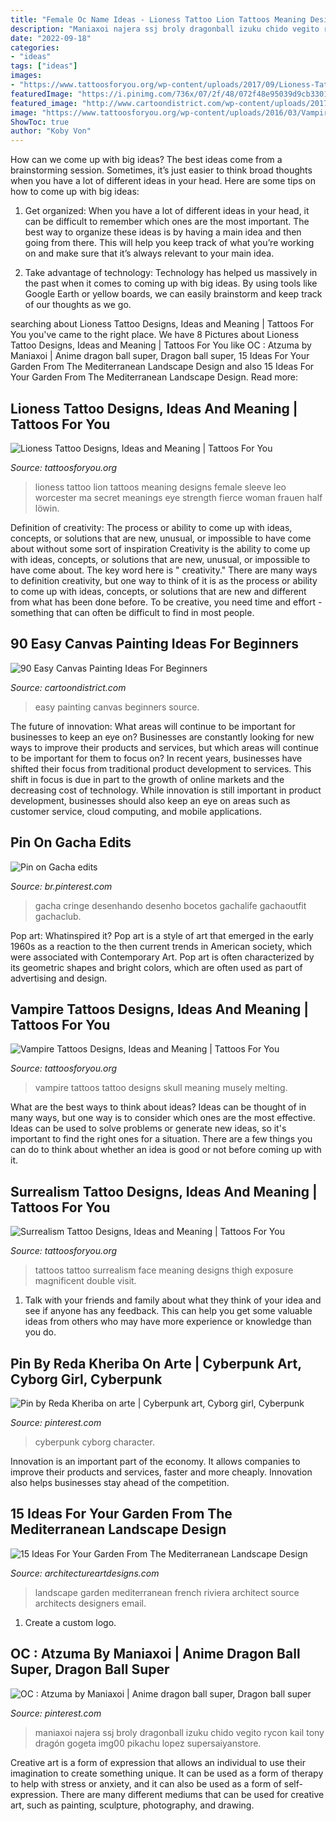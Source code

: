 ```yaml
---
title: "Female Oc Name Ideas - Lioness Tattoo Lion Tattoos Meaning Designs Female Sleeve Leo Worcester Ma Secret Meanings Eye Strength Fierce Woman Frauen Half Löwin"
description: "Maniaxoi najera ssj broly dragonball izuku chido vegito rycon kail tony dragón gogeta img00 pikachu lopez supersaiyanstore"
date: "2022-09-18"
categories:
- "ideas"
tags: ["ideas"]
images:
- "https://www.tattoosforyou.org/wp-content/uploads/2017/09/Lioness-Tattoo-Pictures.jpg"
featuredImage: "https://i.pinimg.com/736x/07/2f/48/072f48e95039d9cb330157ecb144d90d.jpg"
featured_image: "http://www.cartoondistrict.com/wp-content/uploads/2017/06/Easy-Canvas-Painting-Ideas-For-Beginners15-1.jpg"
image: "https://www.tattoosforyou.org/wp-content/uploads/2016/03/Vampire-Tattoo-Ideas.jpg"
ShowToc: true
author: "Koby Von"
---
```



How can we come up with big ideas?
The best ideas come from a brainstorming session. Sometimes, it’s just easier to think broad thoughts when you have a lot of different ideas in your head. Here are some tips on how to come up with big ideas:
1. Get organized: When you have a lot of different ideas in your head, it can be difficult to remember which ones are the most important. The best way to organize these ideas is by having a main idea and then going from there. This will help you keep track of what you’re working on and make sure that it’s always relevant to your main idea.

2. Take advantage of technology: Technology has helped us massively in the past when it comes to coming up with big ideas. By using tools like Google Earth or yellow boards, we can easily brainstorm and keep track of our thoughts as we go.

	

		
searching about Lioness Tattoo Designs, Ideas and Meaning | Tattoos For You you've came to the right place. We have 8 Pictures about Lioness Tattoo Designs, Ideas and Meaning | Tattoos For You like OC : Atzuma by Maniaxoi | Anime dragon ball super, Dragon ball super, 15 Ideas For Your Garden From The Mediterranean Landscape Design and also 15 Ideas For Your Garden From The Mediterranean Landscape Design. Read more:
		
    
## Lioness Tattoo Designs, Ideas And Meaning | Tattoos For You

<img loading=lazy src="https://www.tattoosforyou.org/wp-content/uploads/2017/09/Lioness-Tattoo-Pictures.jpg" onerror="this.onerror=null;this.src='https://tse4.mm.bing.net/th?id=OIP.qt-y5qR7fpXl2gKkTVJS9gHaJ3&amp;pid=15.1';" alt="Lioness Tattoo Designs, Ideas and Meaning | Tattoos For You">

_Source: tattoosforyou.org_

>lioness tattoo lion tattoos meaning designs female sleeve leo worcester ma secret meanings eye strength fierce woman frauen half löwin. 

	

Definition of creativity: The process or ability to come up with ideas, concepts, or solutions that are new, unusual, or impossible to have come about without some sort of inspiration
Creativity is the ability to come up with ideas, concepts, or solutions that are new, unusual, or impossible to have come about. The key word here is " creativity." There are many ways to definition creativity, but one way to think of it is as the process or ability to come up with ideas, concepts, or solutions that are new and different from what has been done before. To be creative, you need time and effort - something that can often be difficult to find in most people.

    
## 90 Easy Canvas Painting Ideas For Beginners

<img loading=lazy src="http://www.cartoondistrict.com/wp-content/uploads/2017/06/Easy-Canvas-Painting-Ideas-For-Beginners15-1.jpg" onerror="this.onerror=null;this.src='https://tse2.mm.bing.net/th?id=OIP.95vW5q5Xz0Vw1UleV7OBFQHaKE&amp;pid=15.1';" alt="90 Easy Canvas Painting Ideas For Beginners">

_Source: cartoondistrict.com_

>easy painting canvas beginners source. 

	

The future of innovation: What areas will continue to be important for businesses to keep an eye on?
Businesses are constantly looking for new ways to improve their products and services, but which areas will continue to be important for them to focus on? In recent years, businesses have shifted their focus from traditional product development to services. This shift in focus is due in part to the growth of online markets and the decreasing cost of technology. While innovation is still important in product development, businesses should also keep an eye on areas such as customer service, cloud computing, and mobile applications.

    
## Pin On Gacha Edits

<img loading=lazy src="https://i.pinimg.com/736x/77/1f/c3/771fc34187b18e0be9c22eacf0c79c14.jpg" onerror="this.onerror=null;this.src='https://tse4.mm.bing.net/th?id=OIP._sMuaoo2iIK2fD2HUFhfKgHaMC&amp;pid=15.1';" alt="Pin on Gacha edits">

_Source: br.pinterest.com_

>gacha cringe desenhando desenho bocetos gachalife gachaoutfit gachaclub. 

	

Pop art: Whatinspired it?
Pop art is a style of art that emerged in the early 1960s as a reaction to the then current trends in American society, which were associated with Contemporary Art. Pop art is often characterized by its geometric shapes and bright colors, which are often used as part of advertising and design.

    
## Vampire Tattoos Designs, Ideas And Meaning | Tattoos For You

<img loading=lazy src="https://www.tattoosforyou.org/wp-content/uploads/2016/03/Vampire-Tattoo-Ideas.jpg" onerror="this.onerror=null;this.src='https://tse2.mm.bing.net/th?id=OIP.9-qejpZW4nZNQfMeyv9vlgHaK1&amp;pid=15.1';" alt="Vampire Tattoos Designs, Ideas and Meaning | Tattoos For You">

_Source: tattoosforyou.org_

>vampire tattoos tattoo designs skull meaning musely melting. 

	

What are the best ways to think about ideas?
Ideas can be thought of in many ways, but one way is to consider which ones are the most effective. Ideas can be used to solve problems or generate new ideas, so it's important to find the right ones for a situation. There are a few things you can do to think about whether an idea is good or not before coming up with it.

    
## Surrealism Tattoo Designs, Ideas And Meaning | Tattoos For You

<img loading=lazy src="https://www.tattoosforyou.org/wp-content/uploads/2017/07/Surrealism-Tattoo-Face.jpg" onerror="this.onerror=null;this.src='https://tse2.mm.bing.net/th?id=OIP.2rRVj2jTR1v4-G2zcB0ALgHaKd&amp;pid=15.1';" alt="Surrealism Tattoo Designs, Ideas and Meaning | Tattoos For You">

_Source: tattoosforyou.org_

>tattoos tattoo surrealism face meaning designs thigh exposure magnificent double visit. 

	

1. Talk with your friends and family about what they think of your idea and see if anyone has any feedback. This can help you get some valuable ideas from others who may have more experience or knowledge than you do.

    
## Pin By Reda Kheriba On Arte | Cyberpunk Art, Cyborg Girl, Cyberpunk

<img loading=lazy src="https://i.pinimg.com/736x/07/2f/48/072f48e95039d9cb330157ecb144d90d.jpg" onerror="this.onerror=null;this.src='https://tse3.mm.bing.net/th?id=OIP.r53QBBFpJ5JuZ5NT66qkRgHaLc&amp;pid=15.1';" alt="Pin by Reda Kheriba on arte | Cyberpunk art, Cyborg girl, Cyberpunk">

_Source: pinterest.com_

>cyberpunk cyborg character. 

	

Innovation is an important part of the economy. It allows companies to improve their products and services, faster and more cheaply. Innovation also helps businesses stay ahead of the competition. 

    
## 15 Ideas For Your Garden From The Mediterranean Landscape Design

<img loading=lazy src="https://www.architectureartdesigns.com/wp-content/uploads/2014/10/15-Ideas-For-Your-Garden-From-The-Mediterranean-Landscape-Design-15-630x840.jpg" onerror="this.onerror=null;this.src='https://tse3.mm.bing.net/th?id=OIP.HMCxdk7S1wDujUG-qQ-a0QHaJ4&amp;pid=15.1';" alt="15 Ideas For Your Garden From The Mediterranean Landscape Design">

_Source: architectureartdesigns.com_

>landscape garden mediterranean french riviera architect source architects designers email. 

	

1. Create a custom logo.

    
## OC : Atzuma By Maniaxoi | Anime Dragon Ball Super, Dragon Ball Super

<img loading=lazy src="https://i.pinimg.com/736x/43/37/0c/43370c7322e5b81d25d3c764019d5b77.jpg" onerror="this.onerror=null;this.src='https://tse4.mm.bing.net/th?id=OIP.cPmwP4wnGxFzsaT85KTCVgHaKe&amp;pid=15.1';" alt="OC : Atzuma by Maniaxoi | Anime dragon ball super, Dragon ball super">

_Source: pinterest.com_

>maniaxoi najera ssj broly dragonball izuku chido vegito rycon kail tony dragón gogeta img00 pikachu lopez supersaiyanstore. 

	

Creative art is a form of expression that allows an individual to use their imagination to create something unique. It can be used as a form of therapy to help with stress or anxiety, and it can also be used as a form of self-expression. There are many different mediums that can be used for creative art, such as painting, sculpture, photography, and drawing.


